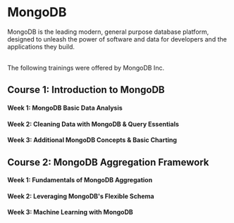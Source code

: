 # MongoDB
 MongoDB is the leading modern, general purpose database platform, designed to unleash the power of software and data for developers and the applications they build.<br><br>
 
The following trainings were offered by MongoDB Inc.<br>
 
 ## Course 1: Introduction to MongoDB
 #### Week 1: MongoDB Basic Data Analysis
 
 #### Week 2: Cleaning Data with MongoDB & Query Essentials
 
 #### Week 3: Additional MongoDB Concepts & Basic Charting
 
 ## Course 2: MongoDB Aggregation Framework
 
 #### Week 1: Fundamentals of MongoDB Aggregation
 
 #### Week 2: Leveraging MongoDB's Flexible Schema
 
 #### Week 3: Machine Learning with MongoDB
